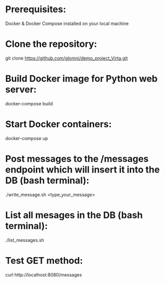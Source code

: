 # Prerequisites:
Docker & Docker Compose installed on your local machine

# Clone the repository:
git clone https://github.com/glomni/demo_project_Virta.git

# Build Docker image for Python web server:
docker-compose build

# Start Docker containers:
docker-compose up   

# Post messages to the /messages endpoint which will insert it into the DB (bash terminal):
./write_message.sh <type_your_message>

# List all mesages in the DB (bash terminal):
./list_messages.sh

# Test GET method:
curl http://localhost:8080/messages
